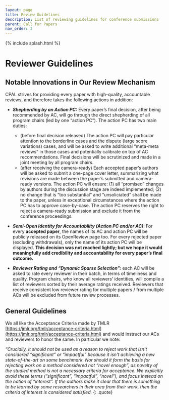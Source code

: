 ```yaml
---
layout: page
title: Review Guidelines
description: List of reviewing guidelines for conference submissions
parent: Call for Papers
nav_order: 3
---
```


{% include splash.html %}

# Reviewer Guidelines

## Notable Innovations in Our Review Mechanism

CPAL strives for providing every paper with high-quality, accountable reviews,
and therefore takes the following actions in addition:

- ***Shepherding by an Action PC:*** Every paper’s final decision, after being
  recommended by AC, will go through the direct shepherding of all program
  chairs (led by one “action PC”). The action PC has two main duties:
  - (before final decision released) The action PC will pay particular
  attention to the borderline cases and the dispute (large score variations)
  cases, and will be asked to write additional “meta-meta reviews” in those
  cases and potentially calibrate on top of AC recommendations.  Final
  decisions will be scrutinized and made in a joint meeting by all program
  chairs. 
  - (after receiving the camera-ready) Each accepted paper’s authors will be
  asked to submit a one-page cover letter, summarizing what revisions are made
  between the paper’s submitted and camera-ready versions. The action PC will
  ensure: (1) all “promised” changes by authors during the discussion stage are
  indeed implemented; (2) no change that is “too substantial” and
  “unsoliciated” shall be made to the paper, unless in exceptional
  circumstances where the action PC has to approve case-by-case. The action PC
  reserves the right to reject a camera-ready submission and exclude it from
  the conference proceedings.

- ***Semi-Open Identity for Accountability (Action PC and/or AC)***: For every
  **accepted paper**, the names of its AC and action PC will be publicly released
  on its OpenReview page too. For every rejected paper (excluding withdrawals),
  only the name of its action PC will be displayed. **This decision was not
  reached lightly; but we hope it would meaningfully add credibility and
  accountability for every paper’s final outcome.**

- ***Reviewer Rating and “Dynamic Sparse Selection”:*** each AC will be asked
  to rate every reviewer in their batch, in terms of timeliness and quality.
  Program chairs, who know all reviewers’ identities, will compile a list of
  reviewers sorted by their average ratings received. Reviewers that receive
  consistent low reviewer rating for multiple papers / from multiple ACs will
  be excluded from future review processes.

## General Guidelines

We all like the Acceptance Criteria made by TMLR
[https://jmlr.org/tmlr/acceptance-criteria.html](https://jmlr.org/tmlr/acceptance-criteria.html)
and would instruct our ACs and reviewers to honor the same. In particular we
note: 

*“Crucially, it should not be used as a reason to reject work that isn't
considered “significant” or “impactful” because it isn't achieving a new
state-of-the-art on some benchmark. Nor should it form the basis for rejecting
work on a method considered not “novel enough”, as novelty of the studied
method is not a necessary criteria for acceptance. We explicitly avoid these
terms (“significant”, “impactful”, “novel”), and focus instead on the notion of
“interest”. If the authors make it clear that there is something to be learned
by some researchers in their area from their work, then the criteria of
interest is considered satisfied.*
{: .quote}
